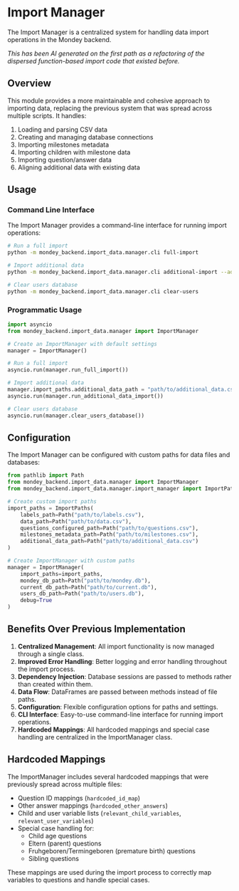 # Import Manager

The Import Manager is a centralized system for handling data import operations in the Mondey backend.

*This has been AI generated on the first path as a refactoring of the dispersed function-based import code that existed
before.*

## Overview

This module provides a more maintainable and cohesive approach to importing data, replacing the previous system that was spread across multiple scripts. It handles:

1. Loading and parsing CSV data
2. Creating and managing database connections
3. Importing milestones metadata
4. Importing children with milestone data
5. Importing question/answer data
6. Aligning additional data with existing data

## Usage

### Command Line Interface

The Import Manager provides a command-line interface for running import operations:

```bash
# Run a full import
python -m mondey_backend.import_data.manager.cli full-import

# Import additional data
python -m mondey_backend.import_data.manager.cli additional-import --additional-data path/to/additional_data.csv

# Clear users database
python -m mondey_backend.import_data.manager.cli clear-users
```

### Programmatic Usage

```python
import asyncio
from mondey_backend.import_data.manager import ImportManager

# Create an ImportManager with default settings
manager = ImportManager()

# Run a full import
asyncio.run(manager.run_full_import())

# Import additional data
manager.import_paths.additional_data_path = "path/to/additional_data.csv"
asyncio.run(manager.run_additional_data_import())

# Clear users database
asyncio.run(manager.clear_users_database())
```

## Configuration

The Import Manager can be configured with custom paths for data files and databases:

```python
from pathlib import Path
from mondey_backend.import_data.manager import ImportManager
from mondey_backend.import_data.manager.import_manager import ImportPaths

# Create custom import paths
import_paths = ImportPaths(
    labels_path=Path("path/to/labels.csv"),
    data_path=Path("path/to/data.csv"),
    questions_configured_path=Path("path/to/questions.csv"),
    milestones_metadata_path=Path("path/to/milestones.csv"),
    additional_data_path=Path("path/to/additional_data.csv")
)

# Create ImportManager with custom paths
manager = ImportManager(
    import_paths=import_paths,
    mondey_db_path=Path("path/to/mondey.db"),
    current_db_path=Path("path/to/current.db"),
    users_db_path=Path("path/to/users.db"),
    debug=True
)
```

## Benefits Over Previous Implementation

1. **Centralized Management**: All import functionality is now managed through a single class.
2. **Improved Error Handling**: Better logging and error handling throughout the import process.
3. **Dependency Injection**: Database sessions are passed to methods rather than created within them.
4. **Data Flow**: DataFrames are passed between methods instead of file paths.
5. **Configuration**: Flexible configuration options for paths and settings.
6. **CLI Interface**: Easy-to-use command-line interface for running import operations.
7. **Hardcoded Mappings**: All hardcoded mappings and special case handling are centralized in the ImportManager class.

## Hardcoded Mappings

The ImportManager includes several hardcoded mappings that were previously spread across multiple files:

- Question ID mappings (`hardcoded_id_map`)
- Other answer mappings (`hardcoded_other_answers`)
- Child and user variable lists (`relevant_child_variables`, `relevant_user_variables`)
- Special case handling for:
  - Child age questions
  - Eltern (parent) questions
  - Fruhgeboren/Termingeboren (premature birth) questions
  - Sibling questions

These mappings are used during the import process to correctly map variables to questions and handle special cases.
